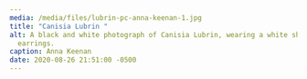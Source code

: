 ```yaml
---
media: /media/files/lubrin-pc-anna-keenan-1.jpg
title: "Canisia Lubrin "
alt: A black and white photograph of Canisia Lubrin, wearing a white shirt and
  earrings.
caption: Anna Keenan
date: 2020-08-26 21:51:00 -0500
---
```


